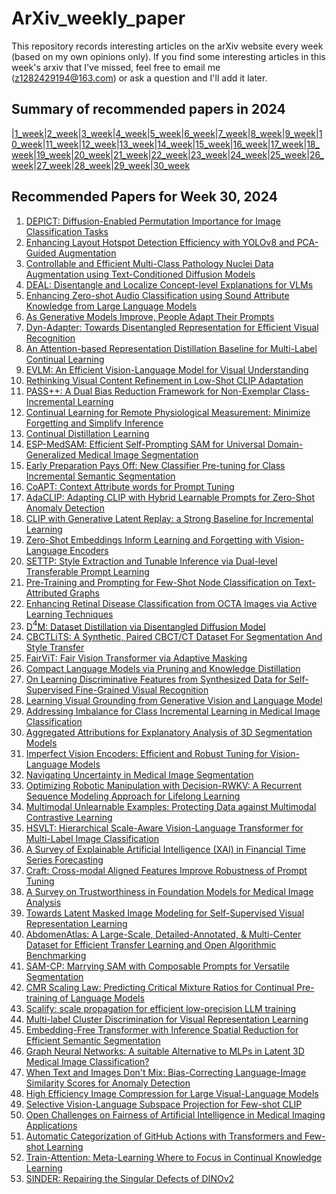 # ArXiv_weekly_paper
This repository records interesting articles on the arXiv website every week (based on my own opinions only).
If you find some interesting articles in this week's arxiv that I've missed, feel free to email me (z1282429194@163.com) or ask a question and I'll add it later.

## Summary of recommended papers in 2024
<!-- | | | | |
|--------|--------|--------|--------| -->
|[1_week](https://github.com/Fatflower/ArXiv_weekly_paper/blob/main/2024/1_week.md)|[2_week](https://github.com/Fatflower/ArXiv_weekly_paper/blob/main/2024/2_week.md)|[3_week](https://github.com/Fatflower/ArXiv_weekly_paper/blob/main/2024/3_week.md)|[4_week](https://github.com/Fatflower/ArXiv_weekly_paper/blob/main/2024/4_week.md)|[5_week](https://github.com/Fatflower/ArXiv_weekly_paper/blob/main/2024/5_week.md)|[6_week](https://github.com/Fatflower/ArXiv_weekly_paper/blob/main/2024/6_week.md)|[7_week](https://github.com/Fatflower/ArXiv_weekly_paper/blob/main/2024/7_week.md)|[8_week](https://github.com/Fatflower/ArXiv_weekly_paper/blob/main/2024/8_week.md)|[9_week](https://github.com/Fatflower/ArXiv_weekly_paper/blob/main/2024/9_week.md)|[10_week](https://github.com/Fatflower/ArXiv_weekly_paper/blob/main/2024/10_week.md)|[11_week](https://github.com/Fatflower/ArXiv_weekly_paper/blob/main/2024/11_week.md)|[12_week](https://github.com/Fatflower/ArXiv_weekly_paper/blob/main/2024/12_week.md)|[13_week](https://github.com/Fatflower/ArXiv_weekly_paper/blob/main/2024/13_week.md)|[14_week](https://github.com/Fatflower/ArXiv_weekly_paper/blob/main/2024/14_week.md)|[15_week](https://github.com/Fatflower/ArXiv_weekly_paper/blob/main/2024/15_week.md)|[16_week](https://github.com/Fatflower/ArXiv_weekly_paper/blob/main/2024/16_week.md)|[17_week](https://github.com/Fatflower/ArXiv_weekly_paper/blob/main/2024/17_week.md)|[18_week](https://github.com/Fatflower/ArXiv_weekly_paper/blob/main/2024/18_week.md)|[19_week](https://github.com/Fatflower/ArXiv_weekly_paper/blob/main/2024/19_week.md)|[20_week](https://github.com/Fatflower/ArXiv_weekly_paper/blob/main/2024/20_week.md)|[21_week](https://github.com/Fatflower/ArXiv_weekly_paper/blob/main/2024/21_week.md)|[22_week](https://github.com/Fatflower/ArXiv_weekly_paper/blob/main/2024/22_week.md)|[23_week](https://github.com/Fatflower/ArXiv_weekly_paper/blob/main/2024/23_week.md)|[24_week](https://github.com/Fatflower/ArXiv_weekly_paper/blob/main/2024/24_week.md)|[25_week](https://github.com/Fatflower/ArXiv_weekly_paper/blob/main/2024/25_week.md)|[26_week](https://github.com/Fatflower/ArXiv_weekly_paper/blob/main/2024/26_week.md)|[27_week](https://github.com/Fatflower/ArXiv_weekly_paper/blob/main/2024/27_week.md)|[28_week](https://github.com/Fatflower/ArXiv_weekly_paper/blob/main/2024/28_week.md)|[29_week](https://github.com/Fatflower/ArXiv_weekly_paper/blob/main/2024/29_week.md)|[30_week](https://github.com/Fatflower/ArXiv_weekly_paper/blob/main/2024/30_week.md)



<!-- | | | | | -->

## Recommended Papers for Week 30, 2024
1. [DEPICT: Diffusion-Enabled Permutation Importance for Image Classification Tasks](https://arxiv.org/abs/2407.14509)
2. [Enhancing Layout Hotspot Detection Efficiency with YOLOv8 and PCA-Guided Augmentation](https://arxiv.org/abs/2407.14498)
3. [Controllable and Efficient Multi-Class Pathology Nuclei Data Augmentation using Text-Conditioned Diffusion Models](https://arxiv.org/abs/2407.14426)
4. [DEAL: Disentangle and Localize Concept-level Explanations for VLMs](https://arxiv.org/abs/2407.14412)
5. [Enhancing Zero-shot Audio Classification using Sound Attribute Knowledge from Large Language Models](https://arxiv.org/abs/2407.14355)
6. [As Generative Models Improve, People Adapt Their Prompts](https://arxiv.org/abs/2407.14333)
7. [Dyn-Adapter: Towards Disentangled Representation for Efficient Visual Recognition](https://arxiv.org/abs/2407.14302)
8. [An Attention-based Representation Distillation Baseline for Multi-Label Continual Learning](https://arxiv.org/abs/2407.14249)
9. [EVLM: An Efficient Vision-Language Model for Visual Understanding](https://arxiv.org/abs/2407.14177)
10. [Rethinking Visual Content Refinement in Low-Shot CLIP Adaptation](https://arxiv.org/abs/2407.14117)
11. [PASS++: A Dual Bias Reduction Framework for Non-Exemplar Class-Incremental Learning](https://arxiv.org/abs/2407.14029)
12. [Continual Learning for Remote Physiological Measurement: Minimize Forgetting and Simplify Inference](https://arxiv.org/abs/2407.13974)
13. [Continual Distillation Learning](https://arxiv.org/abs/2407.13911)
14. [ESP-MedSAM: Efficient Self-Prompting SAM for Universal Domain-Generalized Medical Image Segmentation](https://arxiv.org/abs/2407.14153)
15. [Early Preparation Pays Off: New Classifier Pre-tuning for Class Incremental Semantic Segmentation](https://arxiv.org/abs/2407.14142)
16. [CoAPT: Context Attribute words for Prompt Tuning](https://arxiv.org/abs/2407.13808)
17. [AdaCLIP: Adapting CLIP with Hybrid Learnable Prompts for Zero-Shot Anomaly Detection](https://arxiv.org/abs/2407.15795)
18. [CLIP with Generative Latent Replay: a Strong Baseline for Incremental Learning](https://arxiv.org/abs/2407.15793)
19. [Zero-Shot Embeddings Inform Learning and Forgetting with Vision-Language Encoders](https://arxiv.org/abs/2407.15731)
20. [SETTP: Style Extraction and Tunable Inference via Dual-level Transferable Prompt Learning](https://arxiv.org/abs/2407.15556)
21. [Pre-Training and Prompting for Few-Shot Node Classification on Text-Attributed Graphs](https://arxiv.org/abs/2407.15431)
22. [Enhancing Retinal Disease Classification from OCTA Images via Active Learning Techniques](https://arxiv.org/abs/2407.15293)
23. [D$^4$M: Dataset Distillation via Disentangled Diffusion Model](https://arxiv.org/abs/2407.15138)
24. [CBCTLiTS: A Synthetic, Paired CBCT/CT Dataset For Segmentation And Style Transfer](https://arxiv.org/abs/2407.14853)
25. [FairViT: Fair Vision Transformer via Adaptive Masking](https://arxiv.org/abs/2407.14799)
26. [Compact Language Models via Pruning and Knowledge Distillation](https://arxiv.org/abs/2407.14679)
27. [On Learning Discriminative Features from Synthesized Data for Self-Supervised Fine-Grained Visual Recognition](https://arxiv.org/abs/2407.14676)
28. [Learning Visual Grounding from Generative Vision and Language Model](https://arxiv.org/abs/2407.14563)
29. [Addressing Imbalance for Class Incremental Learning in Medical Image Classification](https://arxiv.org/abs/2407.13768)
30. [Aggregated Attributions for Explanatory Analysis of 3D Segmentation Models](https://arxiv.org/abs/2407.16653)
31. [Imperfect Vision Encoders: Efficient and Robust Tuning for Vision-Language Models](https://arxiv.org/abs/2407.16526)
32. [Navigating Uncertainty in Medical Image Segmentation](https://arxiv.org/abs/2407.16367)
33. [Optimizing Robotic Manipulation with Decision-RWKV: A Recurrent Sequence Modeling Approach for Lifelong Learning](https://arxiv.org/abs/2407.16306)
34. [Multimodal Unlearnable Examples: Protecting Data against Multimodal Contrastive Learning](https://arxiv.org/abs/2407.16307)
35. [HSVLT: Hierarchical Scale-Aware Vision-Language Transformer for Multi-Label Image Classification](https://arxiv.org/abs/2407.16244)
36. [A Survey of Explainable Artificial Intelligence (XAI) in Financial Time Series Forecasting](https://arxiv.org/abs/2407.15909)
37. [Craft: Cross-modal Aligned Features Improve Robustness of Prompt Tuning](https://arxiv.org/abs/2407.15894)
38. [A Survey on Trustworthiness in Foundation Models for Medical Image Analysis](https://arxiv.org/abs/2407.15851)
39. [Towards Latent Masked Image Modeling for Self-Supervised Visual Representation Learning](https://arxiv.org/abs/2407.15837)
40. [AbdomenAtlas: A Large-Scale, Detailed-Annotated, & Multi-Center Dataset for Efficient Transfer Learning and Open Algorithmic Benchmarking](https://arxiv.org/abs/2407.16697)
41. [SAM-CP: Marrying SAM with Composable Prompts for Versatile Segmentation](https://arxiv.org/abs/2407.16682)
42. [CMR Scaling Law: Predicting Critical Mixture Ratios for Continual Pre-training of Language Models](https://arxiv.org/abs/2407.17467)
43. [Scalify: scale propagation for efficient low-precision LLM training](https://arxiv.org/abs/2407.17353)
44. [Multi-label Cluster Discrimination for Visual Representation Learning](https://arxiv.org/abs/2407.17331)
45. [Embedding-Free Transformer with Inference Spatial Reduction for Efficient Semantic Segmentation](https://arxiv.org/abs/2407.17261)
46. [Graph Neural Networks: A suitable Alternative to MLPs in Latent 3D Medical Image Classification?](https://arxiv.org/abs/2407.17219)
47. [When Text and Images Don't Mix: Bias-Correcting Language-Image Similarity Scores for Anomaly Detection](https://arxiv.org/abs/2407.17083)
48. [High Efficiency Image Compression for Large Visual-Language Models](https://arxiv.org/abs/2407.17060)
49. [Selective Vision-Language Subspace Projection for Few-shot CLIP](https://arxiv.org/abs/2407.16977)
50. [Open Challenges on Fairness of Artificial Intelligence in Medical Imaging Applications](https://arxiv.org/abs/2407.16953)
51. [Automatic Categorization of GitHub Actions with Transformers and Few-shot Learning](https://arxiv.org/abs/2407.16946)
52. [Train-Attention: Meta-Learning Where to Focus in Continual Knowledge Learning](https://arxiv.org/abs/2407.16920)
53. [SINDER: Repairing the Singular Defects of DINOv2](https://arxiv.org/abs/2407.16826)